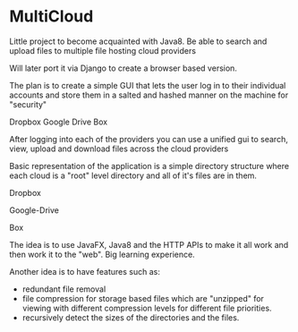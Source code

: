 # MultiCloud
Little project to become acquainted with Java8. Be able to search and upload files to multiple file hosting cloud providers

Will later port it via Django to create a browser based version.

The plan is to create a simple GUI that lets the user log in to their individual accounts and store
them in a salted and hashed manner on the machine for "security"

Dropbox
Google Drive
Box

After logging into each of the providers you can use a unified gui to search, view, upload and download files
across the cloud providers

Basic representation of the application is a simple directory structure where each cloud is a "root" level
directory and all of it's files are in them.

Dropbox

Google-Drive

Box

The idea is to use JavaFX, Java8 and the HTTP APIs to make it all work and then work it to the "web". Big learning experience.

Another idea is to have features such as: 
- redundant file removal
- file compression for storage based files which are "unzipped" for viewing with different compression levels for different file priorities.
- recursively detect the sizes of the directories and the files.
